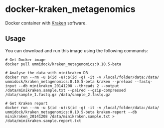 # docker-kraken_metagenomics

Docker container with [Kraken](https://ccb.jhu.edu/software/kraken/) software.

Usage
-----

You can download and run this image using the following commands:

    # Get Docker image
    docker pull ummidock/kraken_metagenomics:0.10.5-beta

    # Analyse the data with minikraken DB
    docker run --rm -u $(id -u):$(id -g) -it -v /local/folder/data:/data/ ummidock/kraken_metagenomics:0.10.5-beta kraken --preload --fastq-input --db minikraken_20141208 --threads 2 --output /data/minikraken.sample.txt --paired --gzip-compressed /data/sample_1.fastq.gz /data/sample_2.fastq.gz

    # Get Kraken report
    docker run --rm -u $(id -u):$(id -g) -it -v /local/folder/data:/data/ ummidock/kraken_metagenomics:0.10.5-beta kraken-report --db minikraken_20141208 /data/minikraken.sample.txt > /data/minikraken.sample.report.txt
